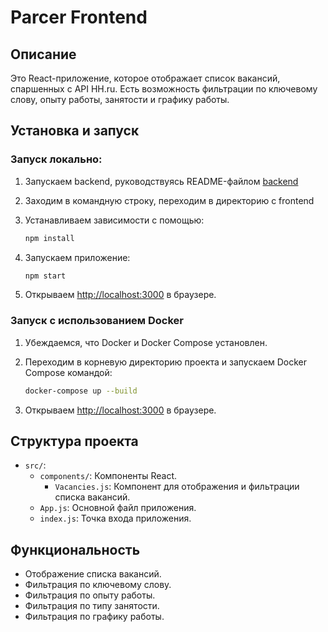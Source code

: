 # Parcer Frontend

## Описание

Это React-приложение, которое отображает список вакансий, спаршенных с API HH.ru. Есть возможность фильтрации по ключевому слову, опыту работы, занятости и графику работы.

## Установка и запуск

### Запуск локально:
1. Запускаем backend, руководствуясь README-файлом [backend](https://github.com/danrechi/Rechitsky_BVT2203_back)
2. Заходим в командную строку, переходим в директорию с frontend
3. Устанавливаем зависимости с помощью:
    ```bash
    npm install
    ```
4. Запускаем приложение:
    ```bash
    npm start
    ```

5. Открываем [http://localhost:3000](http://localhost:3000) в браузере.

### Запуск с использованием Docker

1. Убеждаемся, что Docker и Docker Compose установлен.
2. Переходим в корневую директорию проекта и запускаем Docker Compose командой:
    ```bash
    docker-compose up --build
    ```

3. Открываем [http://localhost:3000](http://localhost:3000) в браузере.

## Структура проекта

- `src/`:
  - `components/`: Компоненты React.
    - `Vacancies.js`: Компонент для отображения и фильтрации списка вакансий.
  - `App.js`: Основной файл приложения.
  - `index.js`: Точка входа приложения.

## Функциональность

- Отображение списка вакансий.
- Фильтрация по ключевому слову.
- Фильтрация по опыту работы.
- Фильтрация по типу занятости.
- Фильтрация по графику работы.

